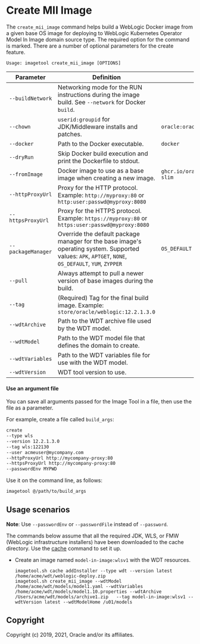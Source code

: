 # Create MII Image

The `create_mii_image` command helps build a WebLogic Docker image from a given base OS image for deploying to WebLogic Kubernetes Operator Model In Image domain source type. The required option for the command is marked. There are a number of optional parameters for the create feature.

```
Usage: imagetool create_mii_image [OPTIONS]
```

| Parameter | Definition | Default |
| --- | --- | --- |
| `--buildNetwork` | Networking mode for the RUN instructions during the image build.  See `--network` for Docker `build`.  |   |
| `--chown` | `userid:groupid` for JDK/Middleware installs and patches.  | `oracle:oracle` |
| `--docker` | Path to the Docker executable.  |  `docker` |
| `--dryRun` | Skip Docker build execution and print the Dockerfile to stdout.  |  |
| `--fromImage` | Docker image to use as a base image when creating a new image. | `ghcr.io/oracle/oraclelinux:7-slim`  |
| `--httpProxyUrl` | Proxy for the HTTP protocol. Example: `http://myproxy:80` or `http:user:passwd@myproxy:8080`  |   |
| `--httpsProxyUrl` | Proxy for the HTTPS protocol. Example: `https://myproxy:80` or `https:user:passwd@myproxy:8080`  |   |
| `--packageManager` | Override the default package manager for the base image's operating system. Supported values: `APK`, `APTGET`, `NONE`, `OS_DEFAULT`, `YUM`, `ZYPPER`  | `OS_DEFAULT`  |
| `--pull` | Always attempt to pull a newer version of base images during the build.  |   |
| `--tag` | (Required) Tag for the final build image. Example: `store/oracle/weblogic:12.2.1.3.0`  |   |
| `--wdtArchive` | Path to the WDT archive file used by the WDT model.  |   |
| `--wdtModel` | Path to the WDT model file that defines the domain to create.  |   |
| `--wdtVariables` | Path to the WDT variables file for use with the WDT model.  |   |
| `--wdtVersion` | WDT tool version to use.  |   |


#### Use an argument file

You can save all arguments passed for the Image Tool in a file, then use the file as a parameter.

For example, create a file called `build_args`:

```bash
create
--type wls
--version 12.2.1.3.0
--tag wls:122130
--user acmeuser@mycompany.com
--httpProxyUrl http://mycompany-proxy:80
--httpsProxyUrl http://mycompany-proxy:80
--passwordEnv MYPWD

```

Use it on the command line, as follows:

```bash
imagetool @/path/to/build_args
```

## Usage scenarios

**Note**: Use `--passwordEnv` or `--passwordFile` instead of `--password`.

The commands below assume that all the required JDK, WLS, or FMW (WebLogic infrastructure installers) have been downloaded
 to the cache directory. Use the [cache](cache.md) command to set it up.

- Create an image named `model-in-image:wlsv1` with the WDT resources.
  
  ```
  imagetool.sh cache addInstaller --type wdt --version latest /home/acme/wdt/weblogic-deploy.zip
  imagetool.sh create_mii_image --wdtModel /home/acme/wdt/models/model1.yaml --wdtVariables /home/acme/wdt/models/model1.10.properties --wdtArchive /Users/acme/wdt/models/archive1.zip   --tag model-in-image:wlsv1 --wdtVersion latest --wdtModelHome /u01/models
  ```

## Copyright
Copyright (c) 2019, 2021, Oracle and/or its affiliates.
